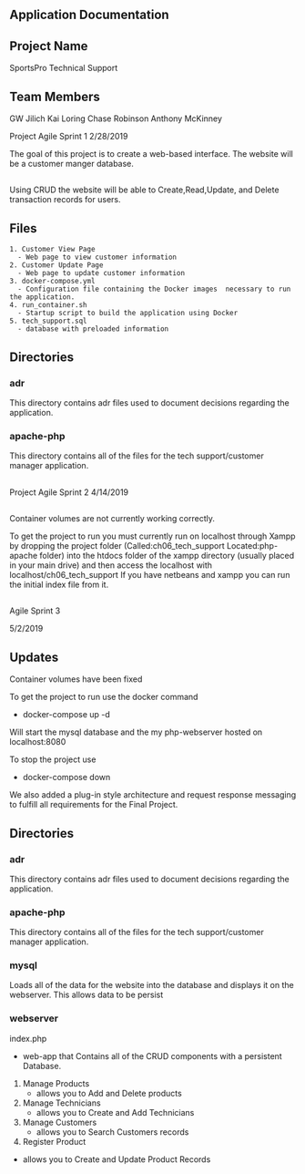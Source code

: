 ## Application Documentation

## Project Name
 
 SportsPro Technical Support

## Team Members 

GW Jilich Kai Loring Chase Robinson Anthony McKinney



Project Agile Sprint 1
2/28/2019

The goal of this project is to create a web-based interface.
The website will be a customer manger database.

##

Using CRUD the website will be able to Create,Read,Update, and Delete transaction records for users.

## Files

    1. Customer View Page
      - Web page to view customer information
    2. Customer Update Page
      - Web page to update customer information
    3. docker-compose.yml
      - Configuration file containing the Docker images  necessary to run the application.
    4. run_container.sh
      - Startup script to build the application using Docker
    5. tech_support.sql
      - database with preloaded information

## Directories

### adr

This directory contains adr files used to document decisions regarding the application.

### apache-php

This directory contains all of the files for the tech  support/customer manager application.

##

Project Agile Sprint 2
4/14/2019
##

Container volumes are not currently working correctly.

To get the project to run you must currently run on localhost through Xampp by dropping the project folder (Called:ch06_tech_support Located:php-apache folder) into the htdocs folder of the xampp directory (usually placed in your main drive) and then access the localhost with localhost/ch06_tech_support
If you have netbeans and xampp you can run the initial index file from it.

##

##

Agile Sprint 3

5/2/2019

## Updates

Container volumes have been fixed 

To get the project to run use the docker command

  - docker-compose up -d
  
Will start the mysql database and the my php-webserver
hosted on localhost:8080

To stop the project use

- docker-compose down
 
We also added a plug-in style architecture and request response messaging to fulfill all requirements for the Final Project.

## Directories
 
### adr

This directory contains adr files used to document decisions regarding the application.

### apache-php

This directory contains all of the files for the tech  support/customer manager application.

### mysql
 
Loads all of the data for the website into the database and displays it on the webserver. This allows data to be persist 
 
 
### webserver
 
 
 
  index.php 
 -  web-app that Contains all of the CRUD components with a persistent Database.
  

 
 1. Manage Products
 	- allows you to Add and Delete products
 2. Manage Technicians
 	- allows you to Create and Add Technicians
 3. Manage Customers
 	- allows you to Search Customers records
 4.  Register Product
 	
  - allows you to Create and Update Product Records 
  
 
 
 
 
 
